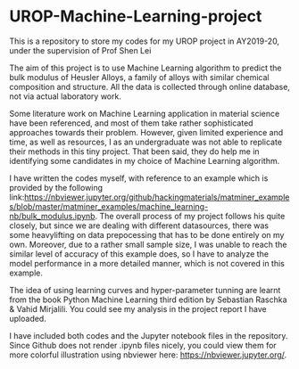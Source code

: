 # UROP-Machine-Learning-project
This is a repository to store my codes for my UROP project in AY2019-20, under the supervision of Prof Shen Lei

The aim of this project is to use Machine Learning algorithm to predict the bulk modulus of Heusler Alloys, a family of alloys with similar chemical composition and structure. 
All the data is collected through online database, not via actual laboratory work. 

Some literature work on Machine Learning application in material science have been referenced, and most of them take rather sophisticated approaches towards their problem. However, given limited experience and time, as well as resources, I as an undergraduate was not able to replicate their methods in this tiny project. That been said, they do help me in identifying some candidates in my choice of Machine Learning algorithm. 

I have written the codes myself, with reference to an example which is provided by the following link:https://nbviewer.jupyter.org/github/hackingmaterials/matminer_examples/blob/master/matminer_examples/machine_learning-nb/bulk_modulus.ipynb. The overall process of my project follows his quite closely, but since we are dealing with different datasources, there was some heavylifting on data prepocessing that has to be done entirely on my own. Moreover, due to a rather small sample size, I was unable to reach the similar level of accuracy of this example does, so I have to analyze the model performance in a more detailed manner, which is not covered in this example. 

The idea of using learning curves and hyper-parameter tunning are learnt from the book Python Machine Learning third edition by Sebastian Raschka & Vahid Mirjalili. 
You could see my analysis in the project report I have uploaded. 

I have included both codes and the Jupyter notebook files in the repository. Since Github does not render .ipynb files nicely, you could view them for more colorful illustration using nbviewer here: https://nbviewer.jupyter.org/.
